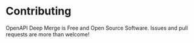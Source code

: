 # Contributing

OpenAPI Deep Merge is Free and Open Source Software. Issues and pull requests are more than welcome!
